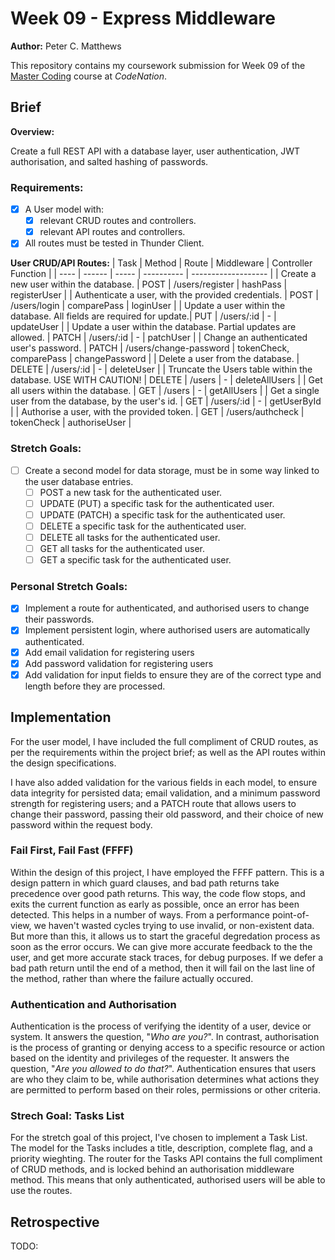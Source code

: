 # Week 09 - Express Middleware

**Author:** Peter C. Matthews

This repository contains my coursework submission for Week 09 of the [Master Coding](https://wearecodenation.com/2022/04/25/master-coding/) course at *CodeNation*.

## Brief

**Overview:**

Create a full REST API with a database layer, user authentication, JWT authorisation, and salted hashing of passwords.

### Requirements:

 - [x] A User model with:
    - [x] relevant CRUD routes and controllers.
    - [x] relevant API routes and controllers.
 - [x] All routes must be tested in Thunder Client.

**User CRUD/API Routes:**
| Task | Method | Route | Middleware | Controller Function |
| ---- | ------ | ----- | ---------- | ------------------- |
| Create a new user within the database. | POST | /users/register | hashPass | registerUser |
| Authenticate a user, with the provided credentials. | POST | /users/login | comparePass | loginUser |
| Update a user within the database. All fields are required for update.| PUT | /users/:id | - | updateUser |
| Update a user within the database. Partial updates are allowed. | PATCH | /users/:id | - | patchUser |
| Change an authenticated user's password. | PATCH | /users/change-password | tokenCheck, comparePass | changePassword |
| Delete a user from the database. | DELETE | /users/:id | - | deleteUser |
| Truncate the Users table within the database. USE WITH CAUTION! | DELETE | /users | - | deleteAllUsers |
| Get all users within the database. | GET | /users | - | getAllUsers |
| Get a single user from the database, by the user's id. | GET | /users/:id | - | getUserById |
| Authorise a user, with the provided token. | GET | /users/authcheck | tokenCheck | authoriseUser |

### Stretch Goals:
 - [ ] Create a second model for data storage, must be in some way linked to the user database entries.
    - [ ] POST a new task for the authenticated user.
    - [ ] UPDATE (PUT) a specific task for the authenticated user.
    - [ ] UPDATE (PATCH) a specific task for the authenticated user.
    - [ ] DELETE a specific task for the authenticated user.
    - [ ] DELETE all tasks for the authenticated user.
    - [ ] GET all tasks for the authenticated user.
    - [ ] GET a specific task for the authenticated user.

### Personal Stretch Goals:
 - [x] Implement a route for authenticated, and authorised users to change their passwords.
 - [x] Implement persistent login, where authorised users are automatically authenticated.
 - [x] Add email validation for registering users
 - [x] Add password validation for registering users
 - [x] Add validation for input fields to ensure they are of the correct type and length before they are processed.

## Implementation

For the user model, I have included the full compliment of CRUD routes, as per the requirements within the project brief; as well as the API routes within the design specifications.

I have also added validation for the various fields in each model, to ensure data integrity for persisted data; email validation, and a minimum password strength for registering users; and a PATCH route that allows users to change their password, passing their old password, and their choice of new password within the request body.

### Fail First, Fail Fast (FFFF)

Within the design of this project, I have employed the FFFF pattern. This is a design pattern in which guard clauses, and bad path returns take precedence over good path returns. This way, the code flow stops, and exits the current function as early as possible, once an error has been detected. This helps in a number of ways. From a performance point-of-view, we haven't wasted cycles trying to use invalid, or non-existent data. But more than this, it allows us to start the graceful degredation process as soon as the error occurs. We can give more accurate feedback to the the user, and get more accurate stack traces, for debug purposes. If we defer a bad path return until the end of a method, then it will fail on the last line of the method, rather than where the failure actually occured.

### Authentication and Authorisation

Authentication is the process of verifying the identity of a user, device or system. It answers the question, "*Who are you?*". In contrast, authorisation is the process of granting or denying access to a specific resource or action based on the identity and privileges of the requester. It answers the question, "*Are you allowed to do that?*". Authentication ensures that users are who they claim to be, while authorisation determines what actions they are permitted to perform based on their roles, permissions or other criteria. 

### Strech Goal: Tasks List

For the stretch goal of this project, I've chosen to implement a Task List. The model for the Tasks includes a title, description, complete flag, and a priority wieghting. The router for the Tasks API contains the full compliment of CRUD methods, and is locked behind an authorisation middleware method. This means that only authenticated, authorised users will be able to use the routes. 

## Retrospective

TODO:  
